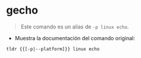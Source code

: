 # gecho

> Este comando es un alias de `-p linux echo`.

- Muestra la documentación del comando original:

`tldr {{[-p|--platform]}} linux echo`
